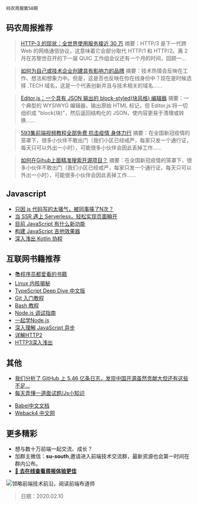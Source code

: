 `码农周报第58期`

码农周报推荐
-------

> [HTTP-3 的现状：全世界使用服务接近 30 万](https://www.javascriptc.com/3751.html)
> 摘要：HTTP/3 是下一代跨 Web 的网络通信协议，这意味着它会部分取代 HTTP/1 和 HTTP/2。离 2 月在苏黎世召开的下一届 QUIC 工作组会议还有一个月的时间，回顾一…

> [如何为自己或技术企业创建具有影响力的品牌](https://javascriptweekly.com/link/55731/web)
> 摘要：技术热情会反映在工作、想法和想象力中。但是，这是否也反映在你在线身份中？现在是时候选择 .TECH 域名，这是一个代表创新并且与技术相关的域名……

> [Editor.js：一个具有 JSON 输出的 block-styled(块风格) 编辑器](https://javascriptweekly.com/link/63244/web)
> 摘要：一个典型的 WYSIWYG 编辑器，输出原始 HTML 标记，但 Editor.js 将一切组织成 "block(块)"，然后返回结构化的 JSON，使内容更易于清理或转换……

> [593集前端视频教程全部免费 抗击疫情 身体力行](https://juejin.im/post/5e3a249a6fb9a07cd80f0f59)
> 摘要：在全国新冠疫情的笼罩下，很多小伙伴不敢出门（我们小区已经戒严，每家只发一个通行证，每天只可以外出一小时），可能很多小伙伴会因此丢掉工作……

> [如何在Gihub上面精准搜索开源项目？](https://juejin.im/post/5e3d01c56fb9a07c91100801)
> 摘要：在全国新冠疫情的笼罩下，很多小伙伴不敢出门（我们小区已经戒严，每家只发一个通行证，每天只可以外出一小时），可能很多小伙伴会因此丢掉工作……


Javascript
-------

+ [只因 js 代码写的太骚气，被同事揍了N次？](https://mp.weixin.qq.com/s/1DByqG52SdrN3E1E_Tw2Sw)
+ [当 SSR 遇上 Serverless，轻松实现页面瞬开](https://mp.weixin.qq.com/s/psCaf8AkV3Me6lcvYFhQ_g)
+ [目前 JavaScript 有什么新功能](https://javascriptweekly.com/link/63602/web)
+ [构建 JavaScript 吉他效果器](https://javascriptweekly.com/link/63622/web)
+ [深入浅出 Kotlin 协程](https://www.javascriptc.com/3755.html)

互联网书籍推荐
-------
- [📚程序员都爱看的书籍](https://www.javascriptc.com/books-navigation)
- [Linux 内核揭秘](https://www.javascriptc.com/books/linux-insides-cn/)
- [TypeScript Deep Dive 中文版](https://www.javascriptc.com/books/typescript-deep-dive/)
- [Git 入门教程](https://www.javascriptc.com/books/git-tutorial/)
- [Bash 教程](https://www.javascriptc.com/books/bash-tutorial/)
- [Node.js 调试指南](https://www.javascriptc.com/books/node-in-debugging/)
- [一起学Node.js](https://www.javascriptc.com/books/learn-nodejs/)
- [深入理解 JavaScript 异步](https://www.javascriptc.com/books/javascript-async-tutorial/)
- [详解HTTP2](https://www.javascriptc.com/books/http2-explained/)
- [HTTP3深入浅出](https://www.javascriptc.com/books/http3-explained/)

其他
-------
+ [我们分析了 GitHub 上 5.46 亿条日志，发现中国开源虽然贡献大但还有这些不足…](https://www.javascriptc.com/3754.html)
+ [每天弄懂一道面试题/Js小知识](https://www.javascriptc.com/interview-tips/)
- [Babel中文文档](https://www.javascriptc.com/docs/babel-manual)
- [Weback4 中文网](http://webpack.javascriptc.com/)



更多精彩
-------
+ 想与数十万前端一起交流、成长？
+ 加群主微信：**su-south**,邀请进入前端技术交流群，最新资源也会第一时间在群内公布。
+ **[:lollipop: 去在线查看周报体验更佳](https://www.javascriptc.com/category/javascript-weekly)**

![领略前端技术前沿，阅读前端布道师](https://user-images.githubusercontent.com/18324563/100540104-2b5d5a00-3276-11eb-90b4-1a8d6a4444b8.png)



> 日期：2020.02.10
